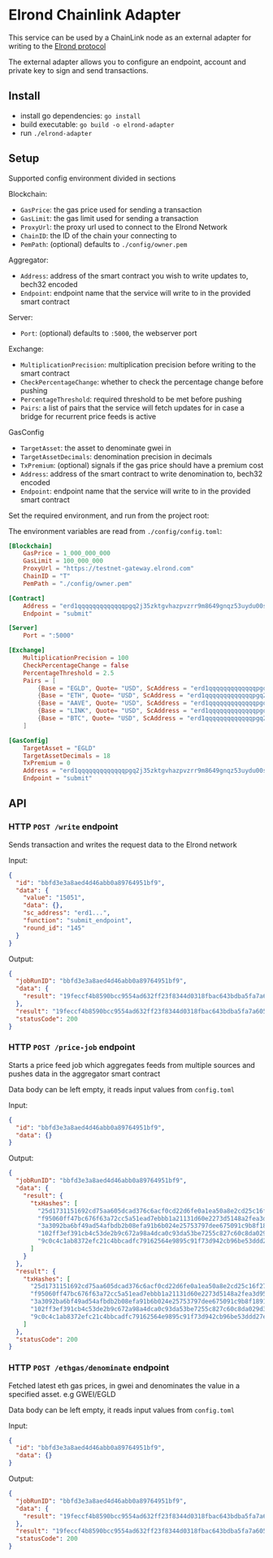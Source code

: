 # Elrond Chainlink Adapter

This service can be used by a ChainLink node as an external adapter for writing to
the [Elrond protocol](https://github.com/ElrondNetwork/elrond-go)

The external adapter allows you to configure an endpoint, account and private key to sign and send transactions.

## Install

- install go dependencies: `go install`
- build executable: `go build -o elrond-adapter`
- run `./elrond-adapter`

## Setup

Supported config environment divided in sections

Blockchain:
- `GasPrice`: the gas price used for sending a transaction
- `GasLimit`: the gas limit used for sending a transaction
- `ProxyUrl`: the proxy url used to connect to the Elrond Network
- `ChainID`: the ID of the chain your connecting to
- `PemPath`: (optional) defaults to `./config/owner.pem`

Aggregator:
- `Address`: address of the smart contract you wish to write updates to, bech32 encoded
- `Endpoint`: endpoint name that the service will write to in the provided smart contract

Server:
- `Port`: (optional) defaults to `:5000`, the webserver port

Exchange:
- `MultiplicationPrecision`: multiplication precision before writing to the smart contract
- `CheckPercentageChange`: whether to check the percentage change before pushing
- `PercentageThreshold`: required threshold to be met before pushing 
- `Pairs`: a list of pairs that the service will fetch updates for in case a bridge for recurrent price feeds is active

GasConfig

- `TargetAsset`: the asset to denominate gwei in
- `TargetAssetDecimals`: denomination precision in decimals
- `TxPremium`: (optional) signals if the gas price should have a premium cost
- `Address`: address of the smart contract to write denomination to, bech32 encoded
- `Endpoint`: endpoint name that the service will write to in the provided smart contract

Set the required environment, and run from the project root:

The environment variables are read from `./config/config.toml`:

```toml
[Blockchain]
    GasPrice = 1_000_000_000
    GasLimit = 100_000_000
    ProxyUrl = "https://testnet-gateway.elrond.com"
    ChainID = "T"
    PemPath = "./config/owner.pem"

[Contract]
    Address = "erd1qqqqqqqqqqqqqpgq2j35zktgvhazpvzrr9m8649gnqz53uydu00sflu9rz"
    Endpoint = "submit"

[Server]
    Port = ":5000"

[Exchange]
    MultiplicationPrecision = 100
    CheckPercentageChange = false
    PercentageThreshold = 2.5
    Pairs = [
        {Base = "EGLD", Quote= "USD", ScAddress = "erd1qqqqqqqqqqqqqpgq2j35zktgvhazpvzrr9m8649gnqz53uydu00sflu9rz", Endpoint = "submit"},
        {Base = "ETH", Quote= "USD", ScAddress = "erd1qqqqqqqqqqqqqpgq2j35zktgvhazpvzrr9m8649gnqz53uydu00sflu9rz", Endpoint = "submit"},
        {Base = "AAVE", Quote= "USD", ScAddress = "erd1qqqqqqqqqqqqqpgq2j35zktgvhazpvzrr9m8649gnqz53uydu00sflu9rz", Endpoint = "submit"},
        {Base = "LINK", Quote= "USD", ScAddress = "erd1qqqqqqqqqqqqqpgq2j35zktgvhazpvzrr9m8649gnqz53uydu00sflu9rz", Endpoint = "submit"},
        {Base = "BTC", Quote= "USD", ScAddress = "erd1qqqqqqqqqqqqqpgq2j35zktgvhazpvzrr9m8649gnqz53uydu00sflu9rz", Endpoint = "submit"},
    ]

[GasConfig]
    TargetAsset = "EGLD"
    TargetAssetDecimals = 18
    TxPremium = 0
    Address = "erd1qqqqqqqqqqqqqpgq2j35zktgvhazpvzrr9m8649gnqz53uydu00sflu9rz"
    Endpoint = "submit"
```

## API

### HTTP `POST /write` endpoint

Sends transaction and writes the request data to the Elrond network

Input:

```json
{
  "id": "bbfd3e3a8aed4d46abb0a89764951bf9",
  "data": {
    "value": "15051",
    "data": {},
    "sc_address": "erd1...",
    "function": "submit_endpoint",
    "round_id": "145"
  }
}
```

Output:

```json
{
  "jobRunID": "bbfd3e3a8aed4d46abb0a89764951bf9",
  "data": {
    "result": "19feccf4b8590bcc9554ad632ff23f8344d0318fbac643bdba5fa7a605373bf4"
  },
  "result": "19feccf4b8590bcc9554ad632ff23f8344d0318fbac643bdba5fa7a605373bf4",
  "statusCode": 200
}
```

### HTTP `POST /price-job` endpoint

Starts a price feed job which aggregates feeds from multiple sources and pushes data in the aggregator smart contract

Data body can be left empty, it reads input values from `config.toml`

Input:

```json
{
  "id": "bbfd3e3a8aed4d46abb0a89764951bf9",
  "data": {}
}
```

Output:

```json
{
  "jobRunID": "bbfd3e3a8aed4d46abb0a89764951bf9",
  "data": {
    "result": {
      "txHashes": [
        "25d1731151692cd75aa605dcad376c6acf0cd22d6fe0a1ea50a8e2cd25c16f27",
        "f95060ff47bc676f63a72cc5a51ead7ebbb1a21131d60e2273d5148a2fea3d95",
        "3a3092ba6bf49ad54afbdb2b08efa91b6b024e25753797dee675091c9b8f1891",
        "102ff3ef391cb4c53de2b9c672a98a4dca0c93da53be7255c827c60c8da029d3",
        "9c0c4c1ab8372efc21c4bbcadfc79162564e9895c91f73d942cb96be53ddd27e"
      ]
    }
  },
  "result": {
    "txHashes": [
      "25d1731151692cd75aa605dcad376c6acf0cd22d6fe0a1ea50a8e2cd25c16f27",
      "f95060ff47bc676f63a72cc5a51ead7ebbb1a21131d60e2273d5148a2fea3d95",
      "3a3092ba6bf49ad54afbdb2b08efa91b6b024e25753797dee675091c9b8f1891",
      "102ff3ef391cb4c53de2b9c672a98a4dca0c93da53be7255c827c60c8da029d3",
      "9c0c4c1ab8372efc21c4bbcadfc79162564e9895c91f73d942cb96be53ddd27e"
    ]
  },
  "statusCode": 200
}
```

### HTTP `POST /ethgas/denominate` endpoint

Fetched latest eth gas prices, in gwei and denominates the value in a specified asset. e.g GWEI/EGLD

Data body can be left empty, it reads input values from `config.toml`

Input:

```json
{
  "id": "bbfd3e3a8aed4d46abb0a89764951bf9",
  "data": {}
}
```

Output:

```json
{
  "jobRunID": "bbfd3e3a8aed4d46abb0a89764951bf9",
  "data": {
    "result": "19feccf4b8590bcc9554ad632ff23f8344d0318fbac643bdba5fa7a605373bf4"
  },
  "result": "19feccf4b8590bcc9554ad632ff23f8344d0318fbac643bdba5fa7a605373bf4",
  "statusCode": 200
}
```

